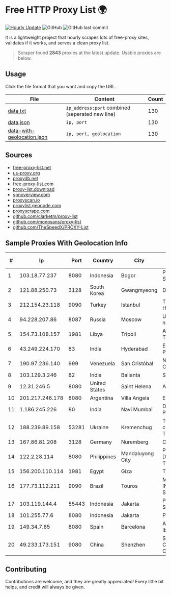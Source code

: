 
# Free HTTP Proxy List 🌍

[![Hourly Update](https://github.com/mertguvencli/http-proxy-list/actions/workflows/main.yml/badge.svg?branch=main)](https://github.com/mertguvencli/http-proxy-list/actions/workflows/main.yml)
![GitHub](https://img.shields.io/github/license/mertguvencli/http-proxy-list)
![GitHub last commit](https://img.shields.io/github/last-commit/mertguvencli/http-proxy-list)

It is a lightweight project that hourly scrapes lots of free-proxy sites, validates if it works, and serves a clean proxy list.


> Scraper found **2843** proxies at the latest update. Usable proxies are below.

## Usage

Click the file format that you want and copy the URL.


|File|Content|Count|
|----|-------|-----|
|[data.txt](https://raw.githubusercontent.com/mertguvencli/http-proxy-list/main/proxy-list/data.txt)|`ip_address:port` combined (seperated new line)|130|
|[data.json](https://raw.githubusercontent.com/mertguvencli/http-proxy-list/main/proxy-list/data.json)|`ip, port`|130|
|[data-with-geolocation.json](https://raw.githubusercontent.com/mertguvencli/http-proxy-list/main/proxy-list/data-with-geolocation.json)|`ip, port, geolocation`|130|

## Sources

* [free-proxy-list.net](https://free-proxy-list.net)
* [us-proxy.org](https://www.us-proxy.org)
* [proxydb.net](http://proxydb.net)
* [free-proxy-list.com](https://free-proxy-list.com/?page=&port=&type%5B%5D=http&type%5B%5D=https&up_time=0&search=Search)
* [proxy-list.download](https://www.proxy-list.download/HTTP)
* [vpnoverview.com](https://vpnoverview.com/privacy/anonymous-browsing/free-proxy-servers)
* [proxyscan.io](https://www.proxyscan.io)
* [proxylist.geonode.com](https://proxylist.geonode.com/api/proxy-list?limit=300&page=1&sort_by=lastChecked&sort_type=desc&protocols=http,https)
* [proxyscrape.com](https://api.proxyscrape.com/v2/?request=displayproxies&protocol=http&timeout=10000&country=all&ssl=all&anonymity=all)
* [github.com/clarketm/proxy-list](https://raw.githubusercontent.com/clarketm/proxy-list/master/proxy-list-raw.txt)
* [github.com/monosans/proxy-list](https://raw.githubusercontent.com/monosans/proxy-list/main/proxies/http.txt)
* [github.com/TheSpeedX/PROXY-List](https://raw.githubusercontent.com/TheSpeedX/PROXY-List/master/http.txt)


## Sample Proxies With Geolocation Info

|#|Ip|Port|Country|City|Internet Service Provider|
|-|--|----|-------|----|-------------------------|
|1|103.18.77.237|8080|Indonesia|Bogor|PT Usaha Adi Sanggoro|
|2|121.88.250.73|3128|South Korea|Gwangmyeong|DLIVE|
|3|212.154.23.118|9090|Turkey|Istanbul|TurkNet Iletisim Hizmetleri|
|4|94.228.207.86|8087|Russia|Moscow|Uniontel ZAO network|
|5|154.73.108.157|1981|Libya|Tripoli|Aljeel Aljadeed For Technology|
|6|43.249.224.170|83|India|Hyderabad|Equinox Consulting PVT LTD|
|7|190.97.236.140|999|Venezuela|San Cristóbal|NetLink América C.A.|
|8|103.129.3.246|82|India|Balianta|S S Cablenet|
|9|12.31.246.5|8080|United States|Saint Helena|AT&T Services, Inc.|
|10|201.217.246.178|8080|Argentina|Villa Angela|Ecom Chaco S.A.|
|11|1.186.245.226|80|India|Navi Mumbai|D-VoiS Broadband Private Limited|
|12|188.239.89.158|53281|Ukraine|Kremenchug|Telecommunication company "Link Telecom" LTD|
|13|167.86.81.208|3128|Germany|Nuremberg|Contabo GmbH|
|14|122.2.28.114|8080|Philippines|Mandaluyong City|Philippine Long Distance Telephone Co.|
|15|156.200.110.114|1981|Egypt|Giza|TE Data|
|16|177.73.112.211|9090|Brazil|Touros|MGNET INFORMATICA E SERVIÇOS LTDA|
|17|103.119.144.4|55443|Indonesia|Jakarta|PT Bali Towerindo Sentra|
|18|101.255.77.6|8080|Indonesia|Jakarta|PT Remala Abadi|
|19|149.34.7.65|8080|Spain|Barcelona|Adamo Telecom Iberia S.A.|
|20|49.233.173.151|9080|China|Shenzhen|Shenzhen Tencent Computer Systems Company Limited|



## Contributing

Contributions are welcome, and they are greatly appreciated! Every
little bit helps, and credit will always be given.

